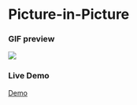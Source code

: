 # Picture-in-Picture


### GIF preview
![](https://github.com/Picture-in-Picture/picture-in-picture.gif)

### Live Demo
[Demo](https://introvette.github.io/Picture-in-Picture/)
